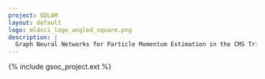 ```yaml
---
project: GDLAM
layout: default
logo: ml4sci_logo_angled_square.png
description: |
  Graph Neural Networks for Particle Momentum Estimation in the CMS Trigger System
---
```


{% include gsoc_project.ext %}
